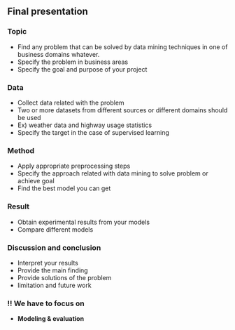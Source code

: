 ## Final presentation
 
###  Topic
+ Find any problem that can be solved by data mining techniques in one of business domains whatever.
+ Specify the problem in business areas
+  Specify the goal and purpose of your project
###  Data
+  Collect data related with the problem
+  Two or more datasets from different sources or different domains should be used
  + Ex) weather data and highway usage statistics
+  Specify the target in the case of supervised learning
###  Method
+  Apply appropriate preprocessing steps
+  Specify the approach related with data mining to solve problem or achieve goal
+  Find the best model you can get
###  Result
+  Obtain experimental results from your models
+  Compare different models
###  Discussion and conclusion
+  Interpret your results
+  Provide the main finding
+  Provide solutions of the problem
+  limitation and future work

### ‼️ We have to focus on 
+ **Modeling & evaluation**
